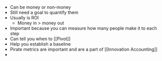 - Can be money or non-money
- Still need a goal to quantify them
- Usually is ROI
	- Money in > money out
- Important because you can measure how many people make it to each step
- Can tell you when to [[Pivot]]
- Help you establish a baseline
- Pirate metrics are important and are a part of [[Innovation Accounting]]
- 